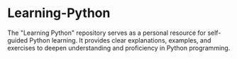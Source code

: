 # Learning-Python
The "Learning Python" repository serves as a personal resource for self-guided Python learning. It provides clear explanations, examples, and exercises to deepen understanding and proficiency in Python programming. 

